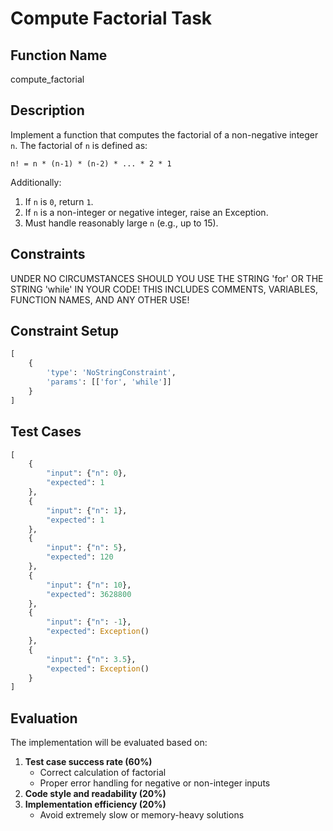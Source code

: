 # Compute Factorial Task

## Function Name
compute_factorial

## Description
Implement a function that computes the factorial of a non-negative integer `n`. The factorial of `n` is defined as:

```
n! = n * (n-1) * (n-2) * ... * 2 * 1
```

Additionally:

1. If `n` is `0`, return `1`.
2. If `n` is a non-integer or negative integer, raise an Exception.
3. Must handle reasonably large `n` (e.g., up to 15).

## Constraints
UNDER NO CIRCUMSTANCES SHOULD YOU USE THE STRING 'for' OR THE STRING 'while' IN YOUR CODE! THIS INCLUDES COMMENTS, VARIABLES, FUNCTION NAMES, AND ANY OTHER USE!

## Constraint Setup
```python
[
    {
        'type': 'NoStringConstraint',
        'params': [['for', 'while']]
    }
]
```

## Test Cases
```python
[
    {
        "input": {"n": 0},
        "expected": 1
    },
    {
        "input": {"n": 1},
        "expected": 1
    },
    {
        "input": {"n": 5},
        "expected": 120
    },
    {
        "input": {"n": 10},
        "expected": 3628800
    },
    {
        "input": {"n": -1},
        "expected": Exception()
    },
    {
        "input": {"n": 3.5},
        "expected": Exception()
    }
]
```

## Evaluation
The implementation will be evaluated based on:
1. **Test case success rate (60%)**
   - Correct calculation of factorial
   - Proper error handling for negative or non-integer inputs
2. **Code style and readability (20%)**
3. **Implementation efficiency (20%)**
   - Avoid extremely slow or memory-heavy solutions 